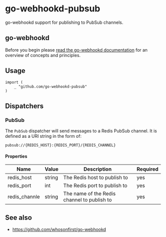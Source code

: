 # go-webhookd-pubsub

go-webhookd support for publishing to PubSub channels.

## go-webhookd

Before you begin please [read the go-webhookd documentation](https://github.com/whosonfirst/go-webhookd/blob/master/README.md) for an overview of concepts and principles.

## Usage

```
import (
	_ "github.com/go-webhookd-pubsub"
)
```

## Dispatchers

### PubSub

The `PubSub` dispatcher will send messages to a Redis PubSub channel. It is defined as a URI string in the form of:

```
pubsub://{REDIS_HOST}:{REDIS_PORT}/{REDIS_CHANNEL}
```

#### Properties

| Name | Value | Description | Required |
| --- | --- | --- | --- |
| redis_host | string | The Redis host to publish to | yes |
| redis_port | int | The Redis port to publish to | yes |
| redis_channle | string | The name of the Redis channel to publish to | yes |


## See also

* https://github.com/whosonfirst/go-webhookd